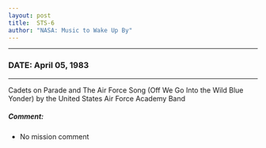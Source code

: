 ```yaml
---
layout: post
title:  STS-6
author: "NASA: Music to Wake Up By"
---
```


----
### DATE: April 05, 1983
----
Cadets on Parade and The Air Force Song (Off We Go Into the Wild Blue Yonder) by the United States Air Force Academy Band

##### Comment:
* No mission comment

